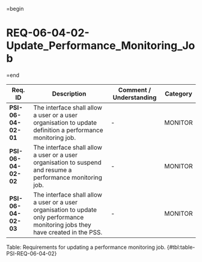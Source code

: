 =begin

# REQ-06-04-02-Update_Performance_Monitoring_Job

=end

| Req. ID | Description | Comment / Understanding | Category |
| ------- | ----------- | ----------------------- | -------- |
| __PSI-06-04-02-01__ | The interface shall allow a user or a user organisation to update definition a performance monitoring job. | - | MONITOR |
| __PSI-06-04-02-02__ | The interface shall allow a user or a user organisation to suspend and resume a performance monitoring job. | - | MONITOR |
| __PSI-06-04-02-03__ | The interface shall allow a user or a user organisation to update only performance monitoring jobs they have created in the PSS. | - | MONITOR |

Table: Requirements for updating a performance monitoring job. {#tbl:table-PSI-REQ-06-04-02}

